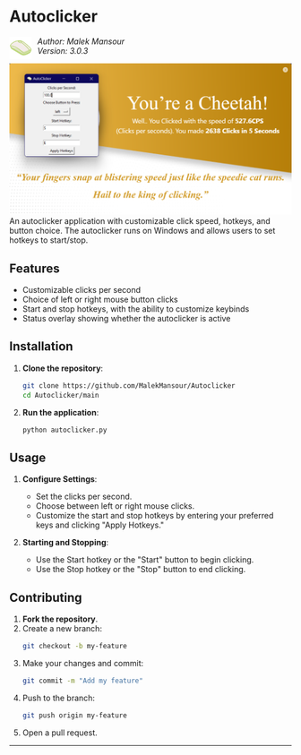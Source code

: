 # Autoclicker

<img src="main/assets/logo.png" alt="AutoClicker Logo" width="40" align="left" style="margin-right: 10px;"/>

*Author: Malek Mansour*  
*Version: 3.0.3*

![Main Window](main/screenshots/screenshot2.png)  
An autoclicker application with customizable click speed, hotkeys, and button choice. The autoclicker runs on Windows and allows users to set hotkeys to start/stop.

## Features

- Customizable clicks per second
- Choice of left or right mouse button clicks
- Start and stop hotkeys, with the ability to customize keybinds
- Status overlay showing whether the autoclicker is active

## Installation

1. **Clone the repository**:
   ```bash
   git clone https://github.com/MalekMansour/Autoclicker
   cd Autoclicker/main
   ```

2. **Run the application**:
   ```bash
   python autoclicker.py
   ```

## Usage

1. **Configure Settings**:
   - Set the clicks per second.
   - Choose between left or right mouse clicks.
   - Customize the start and stop hotkeys by entering your preferred keys and clicking "Apply Hotkeys."

2. **Starting and Stopping**:
   - Use the Start hotkey or the "Start" button to begin clicking.
   - Use the Stop hotkey or the "Stop" button to end clicking.

## Contributing

1. **Fork the repository**.
2. Create a new branch:
   ```bash
   git checkout -b my-feature
   ```
3. Make your changes and commit:
   ```bash
   git commit -m "Add my feature"
   ```
4. Push to the branch:
   ```bash
   git push origin my-feature
   ```
5. Open a pull request.

---
